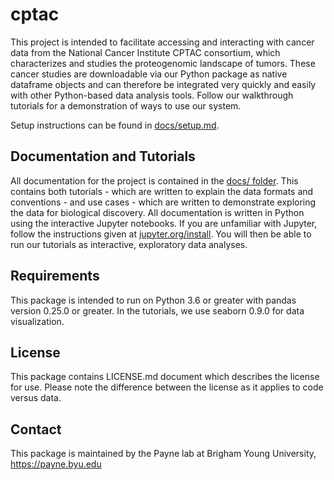 # cptac
This project is intended to facilitate accessing and interacting with cancer data from the National Cancer Institute CPTAC consortium, which characterizes and studies the proteogenomic landscape of tumors. These cancer studies are downloadable via our Python package as native dataframe objects and can therefore be integrated very quickly and easily with other Python-based data analysis tools. Follow our walkthrough tutorials for a demonstration of ways to use our system.

Setup instructions can be found in <a href="https://github.com/PayneLab/cptac/blob/master/docs/setup.md">docs/setup.md</a>.

## Documentation and Tutorials
All documentation for the project is contained in the <a href="https://github.com/PayneLab/cptac/tree/master/docs">docs/ folder</a>. This contains both tutorials - which are written to explain the data formats and conventions - and use cases - which are written to demonstrate exploring the data for biological discovery. All documentation is written in Python using the interactive Jupyter notebooks. If you are unfamiliar with Jupyter, follow the instructions given at <a href = "https://jupyter.org/install">jupyter.org/install</a>. You will then be able to run our tutorials as interactive, exploratory data analyses.

## Requirements
This package is intended to run on Python 3.6 or greater with pandas version 0.25.0 or greater. In the tutorials, we use seaborn 0.9.0 for data visualization. 

## License
This package contains LICENSE.md document which describes the license for use. Please note the difference between the license as it applies to code versus data.

## Contact
This package is maintained by the Payne lab at Brigham Young University, https://payne.byu.edu
